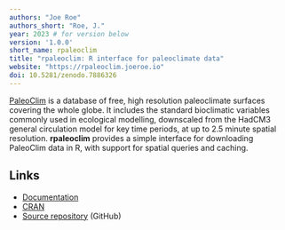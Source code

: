 ```yaml
---
authors: "Joe Roe"
authors_short: "Roe, J."
year: 2023 # for version below
version: '1.0.0'
short_name: rpaleoclim
title: "rpaleoclim: R interface for paleoclimate data"
website: "https://rpaleoclim.joeroe.io"
doi: 10.5281/zenodo.7886326
---
```


[PaleoClim](http://paleoclim.org) is a database of free, high resolution paleoclimate surfaces covering the whole globe. It includes the standard bioclimatic variables commonly used in ecological modelling, downscaled from the HadCM3 general circulation model for key time periods, at up to 2.5 minute spatial resolution. **rpaleoclim** provides a simple interface for downloading PaleoClim data in R, with support for spatial queries and caching.

## Links

* [Documentation](https://rpaleoclim.joeroe.io)
* [CRAN](https://cran.r-project.org/package=rpaleoclim)
* [Source repository](https://github.com/joeroe/rpaleoclim) (GitHub)

